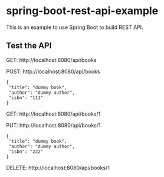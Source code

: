 # spring-boot-rest-api-example

This is an example to use Spring Boot to build REST API.

## Test the API

GET: http://localhost:8080/api/books

POST: http://localhost:8080/api/books

```
{
 "title": "dummy book",
 "author": "dummy author",
 "isbn": "111"
}
```

GET: http://localhost:8080/api/books/1

PUT: http://localhost:8080/api/books/1

```
{
 "title": "dummy book",
 "author": "dummy author",
 "isbn": "222"
}
```

DELETE: http://localhost:8080/api/books/1


